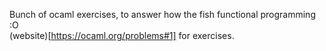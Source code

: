 Bunch of ocaml exercises, to answer how the fish functional programming :O    
(website)[https://ocaml.org/problems#1] for exercises.   
